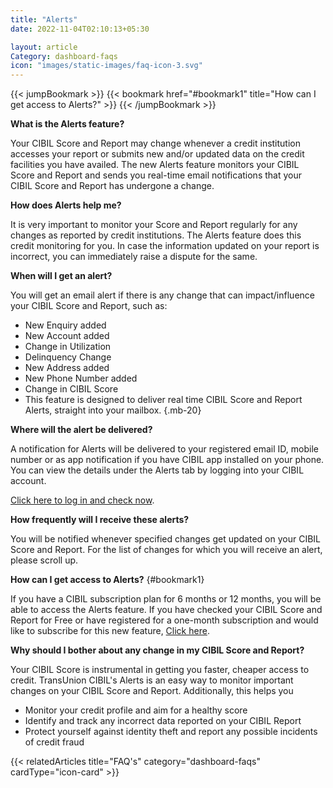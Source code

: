 ```yaml
---
title: "Alerts"
date: 2022-11-04T02:10:13+05:30

layout: article
Category: dashboard-faqs
icon: "images/static-images/faq-icon-3.svg"
---
```


{{< jumpBookmark >}}
  {{< bookmark href="#bookmark1" title="How can I get access to Alerts?" >}}
{{< /jumpBookmark >}}

**What is the Alerts feature?**

Your CIBIL Score and Report may change whenever a credit institution accesses your report or submits new and/or updated data on the credit facilities you have availed. The new Alerts feature monitors your CIBIL Score and Report and sends you real-time email notifications that your CIBIL Score and Report has undergone a change.

**How does Alerts help me?**

It is very important to monitor your Score and Report regularly for any changes as reported by credit institutions. The Alerts feature does this credit monitoring for you. In case the information updated on your report is incorrect, you can immediately raise a dispute for the same.

**When will I get an alert?**

You will get an email alert if there is any change that can impact/influence your CIBIL Score and Report, such as:

* New Enquiry added
* New Account added
* Change in Utilization
* Delinquency Change
* New Address added
* New Phone Number added
* Change in CIBIL Score
* This feature is designed to deliver real time CIBIL Score and Report Alerts, straight into your mailbox.
{.mb-20}

**Where will the alert be delivered?**

A notification for Alerts will be delivered to your registered email ID, mobile number or as app notification if you have CIBIL app installed on your phone. You can view the details under the Alerts tab by logging into your CIBIL account.

[Click here to log in and check now](https://myscore.cibil.com/CreditView/login.page?enterprise=CIBIL&utm_source=alertsfaqpage).

**How frequently will I receive these alerts?**

You will be notified whenever specified changes get updated on your CIBIL Score and Report. For the list of changes for which you will receive an alert, please scroll up.

**How can I get access to Alerts?**
{#bookmark1}

If you have a CIBIL subscription plan for 6 months or 12 months, you will be able to access the Alerts feature. If you have checked your CIBIL Score and Report for Free or have registered for a one-month subscription and would like to subscribe for this new feature, [Click here](/cibil-dashboard-paid/overview_paid/upgrade-plan).

**Why should I bother about any change in my CIBIL Score and Report?**

Your CIBIL Score is instrumental in getting you faster, cheaper access to credit. TransUnion CIBIL's Alerts is an easy way to monitor important changes on your CIBIL Score and Report. Additionally, this helps you

* Monitor your credit profile and aim for a healthy score
* Identify and track any incorrect data reported on your CIBIL Report
* Protect yourself against identity theft and report any possible incidents of credit fraud

{{< relatedArticles title="FAQ's" category="dashboard-faqs" cardType="icon-card" >}}